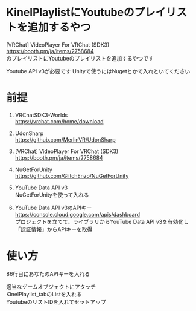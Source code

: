 # KinelPlaylistにYoutubeのプレイリストを追加するやつ

[VRChat] VideoPlayer For VRChat (SDK3)  
https://booth.pm/ja/items/2758684  
のプレイリストにYoutubeのプレイリストを追加するやつです  

Youtube API v3が必要です Unityで使うにはNugetとかで入れといてください  

# 前提
1. VRChatSDK3-Worlds  
https://vrchat.com/home/download  
2. UdonSharp  
https://github.com/MerlinVR/UdonSharp  
3. [VRChat] VideoPlayer For VRChat (SDK3)  
https://booth.pm/ja/items/2758684  

4. NuGetForUnity  
https://github.com/GlitchEnzo/NuGetForUnity  
5. YouTube Data API v3  
NuGetForUnityを使って入れる  

6. YouTube Data API v3のAPIキー  
https://console.cloud.google.com/apis/dashboard  
プロジェクトを立てて、ライブラリからYouTube Data API v3を有効化し「認証情報」からAPIキーを取得  


# 使い方
86行目にあなたのAPIキーを入れる  

適当なゲームオブジェクトにアタッチ  
KinelPlaylist_tabのListを入れる  
YoutubeのリストIDを入れてセットアップ
